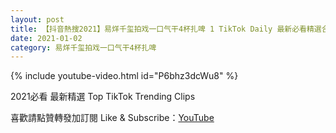 ```yaml
---
layout: post
title: 【抖音熱搜2021】易烊千玺拍戏一口气干4杯扎啤 1 TikTok Daily 最新必看精選合集2021 01 02
date: 2021-01-02
category: 易烊千玺拍戏一口气干4杯扎啤
---
```


{% include youtube-video.html id="P6bhz3dcWu8" %}

2021必看 最新精選 Top TikTok Trending Clips

喜歡請點贊轉發加訂閱 Like & Subscribe：[YouTube](https://www.youtube.com/channel/UCAoR7VcanIPd04uEq_GIylA/videos)

